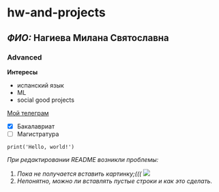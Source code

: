 # hw-and-projects
## _ФИО:_ Нагиева Милана Святославна
### Advanced

**Интересы**
- испанский язык
- ML
- social good projects


[Мой телеграм](https://t.me/imyourmilla)

- [x] Бакалавриат
- [ ] Магистратура

`print('Hello, world!')`

_При редактировании README возникли проблемы:_
1. _Пока не получается вставить картинку;(((_
![](https://www.google.com/url?sa=i&url=https%3A%2F%2Fwww.istockphoto.com%2Fru%2F%25D1%2584%25D0%25BE%25D1%2582%25D0%25BE%25D0%25B3%25D1%2580%25D0%25B0%25D1%2584%25D0%25B8%25D0%25B8%2F%25D1%2581%25D0%25BE%25D0%25BB%25D0%25BD%25D1%2586%25D0%25B5&psig=AOvVaw2oJn9dd92gypWRmrxpex-P&ust=1759240860914000&source=images&cd=vfe&opi=89978449&ved=0CBUQjRxqFwoTCJCQ1IeR_o8DFQAAAAAdAAAAABAE)
2. _Непонятно, можно ли вставлять пустые строки и как это сделать._
